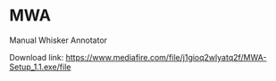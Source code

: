 # MWA
Manual Whisker Annotator

Download link: https://www.mediafire.com/file/j1gioq2wlyatq2f/MWA-Setup_1.1.exe/file
